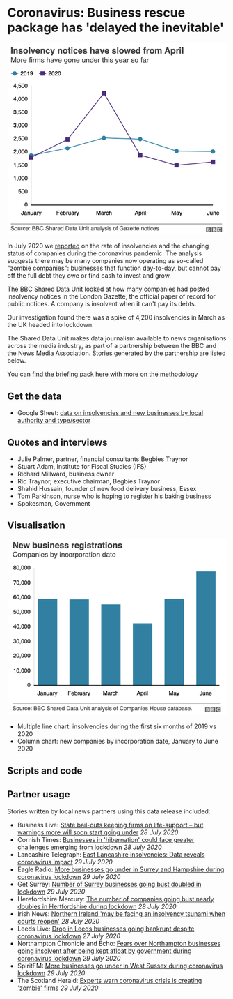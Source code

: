 # Coronavirus: Business rescue package has 'delayed the inevitable'

![](https://raw.githubusercontent.com/BBC-Data-Unit/insolvencies-coronavirus/master/Coronavirus-Business-rescue-package-has-delayed-the-inevitable-BBC-News.png)

In July 2020 we [reported](https://www.bbc.co.uk/news/uk-53417948) on the rate of insolvencies and the changing status of companies during the coronavirus pandemic. The analysis suggests there may be many companies now operating as so-called "zombie companies": businesses that function day-to-day, but cannot pay off the full debt they owe or find cash to invest and grow.

The BBC Shared Data Unit looked at how many companies had posted insolvency notices in the London Gazette, the official paper of record for public notices. A company is insolvent when it can't pay its debts.

Our investigation found there was a spike of 4,200 insolvencies in March as the UK headed into lockdown.

The Shared Data Unit makes data journalism available to news organisations across the media industry, as part of a partnership between the BBC and the News Media Association. Stories generated by the partnership are listed below.

You can [find the briefing pack here with more on the methodology](https://docs.google.com/document/d/1toIXsxn0zMYHzY3YX8-ij4emWR2Wl1lPDIczij_JCcw/edit)

## Get the data

* Google Sheet: [data on insolvencies and new businesses by local authority and type/sector](https://drive.google.com/file/d/1noWJbIBbj1Ky5dniTGsJV5SZBz3vmaPJ/view)

## Quotes and interviews

* Julie Palmer, partner, financial consultants Begbies Traynor
* Stuart Adam, Institute for Fiscal Studies (IFS)
* Richard Millward, business owner
* Ric Traynor, executive chairman, Begbies Traynor
* Shahid Hussain, founder of new food delivery business, Essex
* Tom Parkinson, nurse who is hoping to register his baking business 
* Spokesman, Government

## Visualisation

![](https://raw.githubusercontent.com/BBC-Data-Unit/insolvencies-coronavirus/master/Coronavirus-Business-rescue-package-has-delayed-the-inevitable-BBC-News%20(1).png)

* Multiple line chart: insolvencies during the first six months of 2019 vs 2020
* Column chart: new companies by incorporation date, January to June 2020

## Scripts and code

## Partner usage

Stories written by local news partners using this data release included:

* Business Live: [State bail-outs keeping firms on life-support – but warnings more will soon start going under](https://www.business-live.co.uk/enterprise/small-and-medium-enterprises/state-bail-outs-keeping-firms-18667883) *28 July 2020*
* Cornish Times: [Businesses in 'hibernation' could face greater challenges emerging from lockdown](http://www.cornish-times.co.uk/article.cfm?id=127523&headline=Businesses%20in%20%27hibernation%27%20could%20face%20greater%20challenges%20emerging%20from%20lockdown&sectionIs=news&searchyear=2020) *28 July 2020*
* Lancashire Telegraph: [East Lancashire insolvencies: Data reveals coronavirus impact](https://www.lancashiretelegraph.co.uk/news/18613613.east-lancashire-insolvencies-data-reveals-coronavirus-impact/) *29 July 2020*
* Eagle Radio: [More businesses go under in Surrey and Hampshire during coronavirus lockdown](https://www.eagleradio.co.uk/news/local-news/3151206/more-businesses-go-under-in-surrey-and-hampshire-during-coronavirus-lockdown/) *29 July 2020*
* Get Surrey: [Number of Surrey businesses going bust doubled in lockdown](https://www.getsurrey.co.uk/news/surrey-news/number-surrey-businesses-going-bust-18678941)  *29 July 2020*
* Herefordshire Mercury: [The number of companies going bust nearly doubles in Hertfordshire during lockdown](https://www.hertfordshiremercury.co.uk/news/hertfordshire-news/number-companies-going-bust-nearly-4367609) *28 July 2020*
* Irish News: [Northern Ireland 'may be facing an insolvency tsunami when courts reopen'](http://www.irishnews.com/business/2020/07/25/news/northern-ireland-may-be-facing-an-insolvency-tsunami-when-courts-reopen--2015512/?param=ds441rif44T) *28 July 2020*
* Leeds Live: [Drop in Leeds businesses going bankrupt despite coronavirus lockdown](https://www.leeds-live.co.uk/news/leeds-news/drop-leeds-businesses-going-bankrupt-18667366) *27 July 2020*
* Northampton Chronicle and Echo: [Fears over Northampton businesses going insolvent after being kept afloat by government during coronavirus lockdown](https://www.northamptonchron.co.uk/business/fears-over-northampton-businesses-going-insolvent-after-being-kept-afloat-government-during-coronavirus-lockdown-2926700) *29 July 2020*
* SpiritFM: [More businesses go under in West Sussex during coronavirus lockdown](https://www.spiritfm.net/news/sussex-news/3151746/more-businesses-go-under-in-west-sussex-during-coronavirus-lockdown/) *29 July 2020*
* The Scotland Herald: [Experts warn coronavirus crisis is creating 'zombie' firms](https://www.heraldscotland.com/business_hq/18613732.fall-insolvencies-amid-virus-crisis-masks-problem-zombie-companies/) *29 July 2020*

